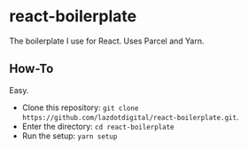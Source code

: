 # react-boilerplate

The boilerplate I use for React. Uses Parcel and Yarn.

## How-To

Easy.

- Clone this repository: `git clone https://github.com/lazdotdigital/react-boilerplate.git`.
- Enter the directory: `cd react-boilerplate`
- Run the setup: `yarn setup`
